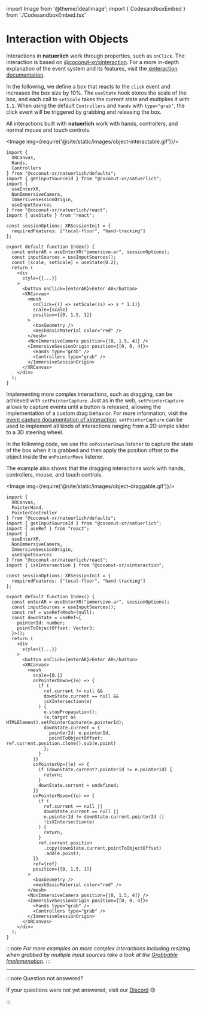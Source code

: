 import Image from '@theme/IdealImage';
import { CodesandboxEmbed } from './CodesandboxEmbed.tsx'

# Interaction with Objects

Interactions in **natuerlich** work through properties, such as `onClick`. The interaction is based on [@coconut-xr/xinteraction](https://github.com/coconut-xr/xinteraction). For a more in-depth explanation of the event system and its features, visit the [xinteraction documentation](https://coconut-xr.github.io/xinteraction/#/).

In the following, we define a box that reacts to the `click` event and increases the box size by 10%. The `useState` hook stores the scale of the box, and each call to `setScale` takes the current state and multiplies it with `1.1`. When using the default `Controllers` and `Hands` with `type="grab"`, the click event will be triggered by grabbing and releasing the box.

All interactions built with **natuerlich** work with hands, controllers, and normal mouse and touch controls.

<CodesandboxEmbed path="natuerlich-object-interaction-lj9lpj"/>

<Image img={require('@site/static/images/object-interactable.gif')}/>

```tsx
import {
  XRCanvas,
  Hands,
  Controllers
} from "@coconut-xr/natuerlich/defaults";
import { getInputSourceId } from "@coconut-xr/natuerlich";
import {
  useEnterXR,
  NonImmersiveCamera,
  ImmersiveSessionOrigin,
  useInputSources
} from "@coconut-xr/natuerlich/react";
import { useState } from "react";

const sessionOptions: XRSessionInit = {
  requiredFeatures: ["local-floor", "hand-tracking"]
};

export default function Index() {
  const enterAR = useEnterXR("immersive-ar", sessionOptions);
  const inputSources = useInputSources();
  const [scale, setScale] = useState(0.2);
  return (
    <div
      style={{...}}
    >
      <button onClick={enterAR}>Enter AR</button>
      <XRCanvas>
        <mesh
          onClick={() => setScale((s) => s * 1.1)}
          scale={scale}
          position={[0, 1.5, 1]}
        >
          <boxGeometry />
          <meshBasicMaterial color="red" />
        </mesh>
        <NonImmersiveCamera position={[0, 1.5, 4]} />
        <ImmersiveSessionOrigin position={[0, 0, 4]}>
          <Hands type="grab" />
          <Controllers type="grab" />
        </ImmersiveSessionOrigin>
      </XRCanvas>
    </div>
  );
}

```

Implementing more complex interactions, such as dragging, can be achieved with `setPointerCapture`. Just as in the web, `setPointerCapture` allows to capture events until a button is released, allowing the implementation of a custom drag behavior. For more information, visit the [event capture documentation of xinteraction](https://coconut-xr.github.io/xinteraction/#/event-capture.md). `setPointerCapture` can be used to implement all kinds of interactions ranging from a 2D simple slider to a 3D steering wheel.

In the following code, we use the `onPointerDown` listener to capture the state of the box when it is grabbed and then apply the position offset to the object inside the `onPointerMove` listener.

The example also shows that the dragging interactions work with hands, controllers, mouse, and touch controls.

<CodesandboxEmbed path="natuerlich-drag-qc378s"/>

<Image img={require('@site/static/images/object-draggable.gif')}/>

```tsx
import {
  XRCanvas,
  PointerHand,
  PointerController
} from "@coconut-xr/natuerlich/defaults";
import { getInputSourceId } from "@coconut-xr/natuerlich";
import { useRef } from "react";
import {
  useEnterXR,
  NonImmersiveCamera,
  ImmersiveSessionOrigin,
  useInputSources
} from "@coconut-xr/natuerlich/react";
import { isXIntersection } from "@coconut-xr/xinteraction";

const sessionOptions: XRSessionInit = {
  requiredFeatures: ["local-floor", "hand-tracking"]
};

export default function Index() {
  const enterAR = useEnterXR("immersive-ar", sessionOptions);
  const inputSources = useInputSources();
  const ref = useRef<Mesh>(null);
  const downState = useRef<{
    pointerId: number;
    pointToObjectOffset: Vector3;
  }>();
  return (
    <div
      style={{...}}
    >
      <button onClick={enterAR}>Enter AR</button>
      <XRCanvas>
        <mesh
          scale={0.1}
          onPointerDown={(e) => {
            if (
              ref.current != null &&
              downState.current == null &&
              isXIntersection(e)
            ) {
              e.stopPropagation();
              (e.target as HTMLElement).setPointerCapture(e.pointerId);
              downState.current = {
                pointerId: e.pointerId,
                pointToObjectOffset: ref.current.position.clone().sub(e.point)
              };
            }
          }}
          onPointerUp={(e) => {
            if (downState.current?.pointerId != e.pointerId) {
              return;
            }
            downState.current = undefined;
          }}
          onPointerMove={(e) => {
            if (
              ref.current == null ||
              downState.current == null ||
              e.pointerId != downState.current.pointerId ||
              !isXIntersection(e)
            ) {
              return;
            }
            ref.current.position
              .copy(downState.current.pointToObjectOffset)
              .add(e.point);
          }}
          ref={ref}
          position={[0, 1.5, 1]}
        >
          <boxGeometry />
          <meshBasicMaterial color="red" />
        </mesh>
        <NonImmersiveCamera position={[0, 1.5, 4]} />
        <ImmersiveSessionOrigin position={[0, 0, 4]}>
          <Hands type="grab" />
          <Controllers type="grab" />
        </ImmersiveSessionOrigin>
      </XRCanvas>
    </div>
  );
}
```

:::note
*For more examples on more complex interactions including resizing when grabbed by multiple input sources take a look at the [Grabbable Implemenation](https://github.com/coconut-xr/natuerlich/blob/main/src/defaults/grabbable.tsx).*
:::

---

:::note Question not answered?

If your questions were not yet answered, visit our [Discord](https://discord.gg/NCYM8ujndE) 😉

:::
